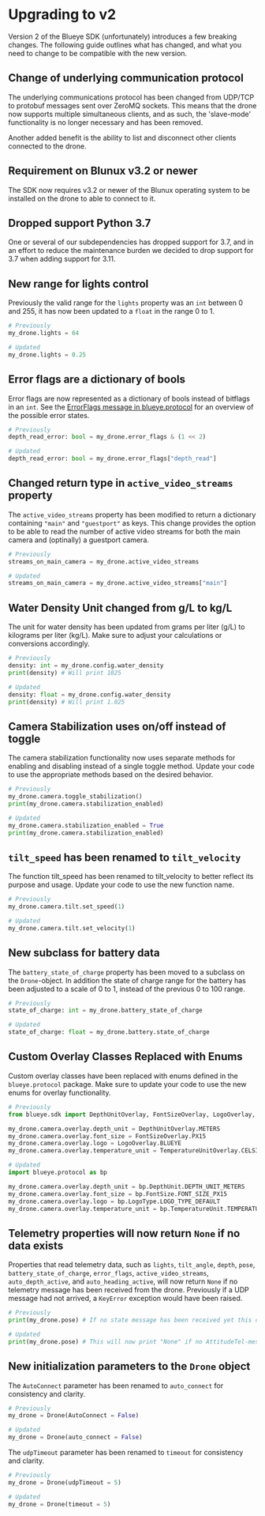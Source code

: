 # Upgrading to v2
Version 2 of the Blueye SDK (unfortunately) introduces a few breaking changes. The following guide outlines what has changed, and what you need to change to be compatible with the new version.

## Change of underlying communication protocol
The underlying communications protocol has been changed from UDP/TCP to protobuf messages sent over ZeroMQ sockets. This means that the drone now supports multiple simultaneous clients, and as such, the 'slave-mode' functionality is no longer necessary and has been removed.

Another added benefit is the ability to list and disconnect other clients connected to the drone.

## Requirement on Blunux v3.2 or newer
The SDK now requires v3.2 or newer of the Blunux operating system to be installed on the drone to able to connect to it.

## Dropped support Python 3.7
One or several of our subdependencies has dropped support for 3.7, and in an effort to reduce the maintenance burden we decided to drop support for 3.7 when adding support for 3.11.

## New range for lights control
Previously the valid range for the `lights` property was an `int` between 0 and 255, it has now been updated to a `float` in the range 0 to 1.

```python
# Previously
my_drone.lights = 64

# Updated
my_drone.lights = 0.25
```

## Error flags are a dictionary of bools
Error flags are now represented as a dictionary of bools instead of bitflags in an `int`. See the [ErrorFlags message in blueye.protocol](https://github.com/BluEye-Robotics/blueye.protocol/blob/bec6c11dfbe51457fd58646111d8e9ce9ba8a043/blueye/protocol/types/message_formats.py#L1511) for an overview of the possible error states.

```python
# Previously
depth_read_error: bool = my_drone.error_flags & (1 << 2)

# Updated
depth_read_error: bool = my_drone.error_flags["depth_read"]
```

## Changed return type in `active_video_streams` property
The `active_video_streams` property has been modified to return a dictionary containing `"main"` and `"guestport"` as keys. This change provides the option to be able to read the number of active video streams for both the main camera and (optinally) a guestport camera.
```python
# Previously
streams_on_main_camera = my_drone.active_video_streams

# Updated
streams_on_main_camera = my_drone.active_video_streams["main"]
```

## Water Density Unit changed from g/L to kg/L
The unit for water density has been updated from grams per liter (g/L) to kilograms per liter (kg/L). Make sure to adjust your calculations or conversions accordingly.

```python
# Previously
density: int = my_drone.config.water_density
print(density) # Will print 1025

# Updated
density: float = my_drone.config.water_density
print(density) # Will print 1.025
```

## Camera Stabilization uses on/off instead of toggle
The camera stabilization functionality now uses separate methods for enabling and disabling instead of a single toggle method. Update your code to use the appropriate methods based on the desired behavior.

```python
# Previously
my_drone.camera.toggle_stabilization()
print(my_drone.camera.stabilization_enabled)

# Updated
my_drone.camera.stabilization_enabled = True
print(my_drone.camera.stabilization_enabled)
```

## `tilt_speed` has been renamed to `tilt_velocity`
The function tilt_speed has been renamed to tilt_velocity to better reflect its purpose and usage. Update your code to use the new function name.
```python
# Previously
my_drone.camera.tilt.set_speed(1)

# Updated
my_drone.camera.tilt.set_velocity(1)
```

## New subclass for battery data
The `battery_state_of_charge` property has been moved to a subclass on the `Drone`-object. In addition the state of charge range for the battery has been adjusted to a scale of 0 to 1, instead of the previous 0 to 100 range.

```python
# Previously
state_of_charge: int = my_drone.battery_state_of_charge

# Updated
state_of_charge: float = my_drone.battery.state_of_charge
```

## Custom Overlay Classes Replaced with Enums
Custom overlay classes have been replaced with enums defined in the `blueye.protocol` package. Make sure to update your code to use the new enums for overlay functionality.

```python
# Previously
from blueye.sdk import DepthUnitOverlay, FontSizeOverlay, LogoOverlay, TemperatureUnitOverlay

my_drone.camera.overlay.depth_unit = DepthUnitOverlay.METERS
my_drone.camera.overlay.font_size = FontSizeOverlay.PX15
my_drone.camera.overlay.logo = LogoOverlay.BLUEYE
my_drone.camera.overlay.temperature_unit = TemperatureUnitOverlay.CELSIUS

# Updated
import blueye.protocol as bp

my_drone.camera.overlay.depth_unit = bp.DepthUnit.DEPTH_UNIT_METERS
my_drone.camera.overlay.font_size = bp.FontSize.FONT_SIZE_PX15
my_drone.camera.overlay.logo = bp.LogoType.LOGO_TYPE_DEFAULT
my_drone.camera.overlay.temperature_unit = bp.TemperatureUnit.TEMPERATURE_UNIT_CELSIUS
```

## Telemetry properties will now return `None` if no data exists
Properties that read telemetry data, such as `lights`, `tilt_angle`, `depth`, `pose`, `battery_state_of_charge`, `error_flags`, `active_video_streams`, `auto_depth_active`, and `auto_heading_active`, will now return `None` if no telemetry message has been received from the drone. Previously if a UDP message had not arrived, a `KeyError` exception would have been raised.

```python
# Previously
print(my_drone.pose) # If no state message has been received yet this could throw a KeyError

# Updated
print(my_drone.pose) # This will now print "None" if no AttitudeTel-message has been received.
```

## New initialization parameters to the `Drone` object
The `AutoConnect` parameter has been renamed to `auto_connect` for consistency and clarity.
```python
# Previously
my_drone = Drone(AutoConnect = False)

# Updated
my_drone = Drone(auto_connect = False)
```

The `udpTimeout` parameter has been renamed to `timeout` for consistency and clarity.
```python
# Previously
my_drone = Drone(udpTimeout = 5)

# Updated
my_drone = Drone(timeout = 5)
```
